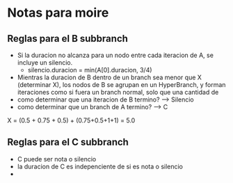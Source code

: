 # Notas para moire

## Reglas para el B subbranch

* Si la duracion no alcanza para un nodo entre cada iteracion de A, se incluye un silencio.
  * silencio.duracion = min(A[0].duracion, 3/4)
* Mientras la duracion de B dentro de un branch sea menor que X (determinar X), los nodos de B se agrupan en un HyperBranch, y forman iteraciones como si fuera un branch normal, solo que una cantidad de 
* como determinar que una iteracion de B termino? --> Silencio
* como determinar que un branch de A termino? --> C

X = (0.5 + 0.75 + 0.5) + (0.75+0.5+1+1) = 5.0

## Reglas para el C subbranch

* C puede ser nota o silencio
* la duracion de C es indepenciente de si es nota o silencio
* 


